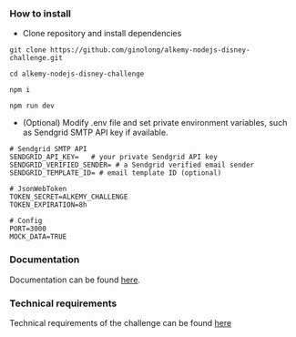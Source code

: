 ### How to install

- Clone repository and install dependencies

```
git clone https://github.com/ginolong/alkemy-nodejs-disney-challenge.git

cd alkemy-nodejs-disney-challenge

npm i

npm run dev 
```


- (Optional) Modify .env file and set private environment variables, such as Sendgrid SMTP API key if available.

```
# Sendgrid SMTP API
SENDGRID_API_KEY=   # your private Sendgrid API key
SENDGRID_VERIFIED_SENDER= # a Sendgrid verified email sender
SENDGRID_TEMPLATE_ID= # email template ID (optional)

# JsonWebToken
TOKEN_SECRET=ALKEMY_CHALLENGE
TOKEN_EXPIRATION=8h

# Config
PORT=3000
MOCK_DATA=TRUE
```


### Documentation

Documentation can be found [here](https://documenter.getpostman.com/view/547548/2s7YtNpHfM).

### Technical requirements

Technical requirements of the challenge can be found [here](https://drive.google.com/file/d/1XCUYgTFaE9uBNI-FqKDWIa4RCztooz_X/view)